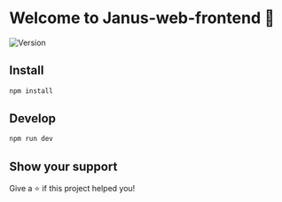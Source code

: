 # Welcome to Janus-web-frontend 👋
![Version](https://img.shields.io/badge/version-0.1.0-blue.svg?cacheSeconds=2592000)

## Install

```sh
npm install
```

## Develop

```sh
npm run dev
```
## Show your support

Give a ⭐️ if this project helped you!

